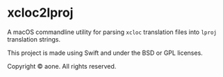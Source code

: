 # xcloc2lproj

A macOS commandline utility for parsing `xcloc` translation files into `lproj` translation strings.

This project is made using Swift and under the BSD or GPL licenses.

Copyright © aone. All rights reserved.
